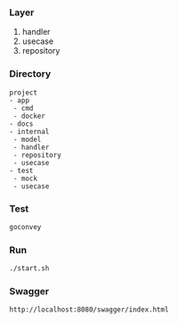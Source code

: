 ### Layer
1. handler
2. usecase
3. repository

### Directory
```
project
- app
 - cmd
 - docker
- docs
- internal
 - model
 - handler
 - repository
 - usecase
- test
 - mock
 - usecase
```

### Test
```sh
goconvey
```

### Run
```sh
./start.sh
```

### Swagger
```
http://localhost:8080/swagger/index.html
```
